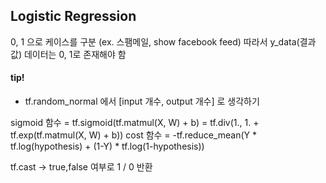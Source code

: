 ## Logistic Regression
0, 1 으로 케이스를 구분 (ex. 스팸메일, show facebook feed)
따라서 y_data(결과값) 데이터는 0, 1로 존재해야 함

#### tip!
* tf.random_normal 에서 [input 개수, output 개수] 로 생각하기

sigmoid 함수 = tf.sigmoid(tf.matmul(X, W) + b)
             = tf.div(1., 1. + tf.exp(tf.matmul(X, W) + b))
cost 함수 = -tf.reduce_mean(Y * tf.log(hypothesis) + (1-Y) * tf.log(1-hypothesis))

tf.cast -> true,false 여부로 1 / 0 반환

